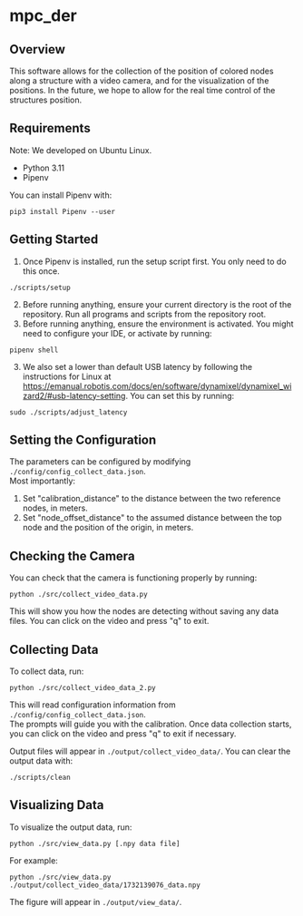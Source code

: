 # mpc_der

## Overview
This software allows for the collection of the position of colored nodes along a structure with a video camera,
and for the visualization of the positions.
In the future, we hope to allow for the real time control of the structures position.

## Requirements
Note: We developed on Ubuntu Linux.
- Python 3.11
- Pipenv

You can install Pipenv with:
```shell
pip3 install Pipenv --user
```

## Getting Started
1. Once Pipenv is installed, run the setup script first. You only need to do this once.
```shell
./scripts/setup
```

2. Before running anything, ensure your current directory is the root of the repository. Run all programs and scripts from the repository root.
1. Before running anything, ensure the environment is activated. You might need to configure your IDE, or activate by running:
```shell
pipenv shell
```

3. We also set a lower than default USB latency by following the instructions for Linux at https://emanual.robotis.com/docs/en/software/dynamixel/dynamixel_wizard2/#usb-latency-setting. You can set this by running:
```shell
sudo ./scripts/adjust_latency
```

## Setting the Configuration
The parameters can be configured by modifying `./config/config_collect_data.json`.  
Most importantly:
1. Set "calibration_distance" to the distance between the two reference nodes, in meters.
1. Set "node_offset_distance" to the assumed distance between the top node and the position of the origin, in meters.

## Checking the Camera
You can check that the camera is functioning properly by running:
```shell
python ./src/collect_video_data.py
```
This will show you how the nodes are detecting without saving any data files. You can click on the video and press "q" to exit.

## Collecting Data
To collect data, run:
```shell
python ./src/collect_video_data_2.py
```
This will read configuration information from `./config/config_collect_data.json`.  
The prompts will guide you with the calibration. Once data collection starts, you can click on the video and press "q" to exit if necessary.

Output files will appear in `./output/collect_video_data/`. You can clear the output data with:
```shell
./scripts/clean
```

## Visualizing Data
To visualize the output data, run:
```shell
python ./src/view_data.py [.npy data file]
```

For example:
```shell
python ./src/view_data.py ./output/collect_video_data/1732139076_data.npy
```

The figure will appear in `./output/view_data/`.
